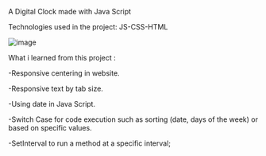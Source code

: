 A Digital Clock made with Java Script

Technologies used in the project: JS-CSS-HTML

![image](https://github.com/Tennoxic/Digital-Clock-JS/blob/main/Photo.png)

What i learned from this project :

-Responsive centering in website.

-Responsive text by tab size.

-Using date in Java Script.

-Switch Case for code execution such as sorting (date, days of the week) or based on specific values.

-SetInterval to run a method at a specific interval;
